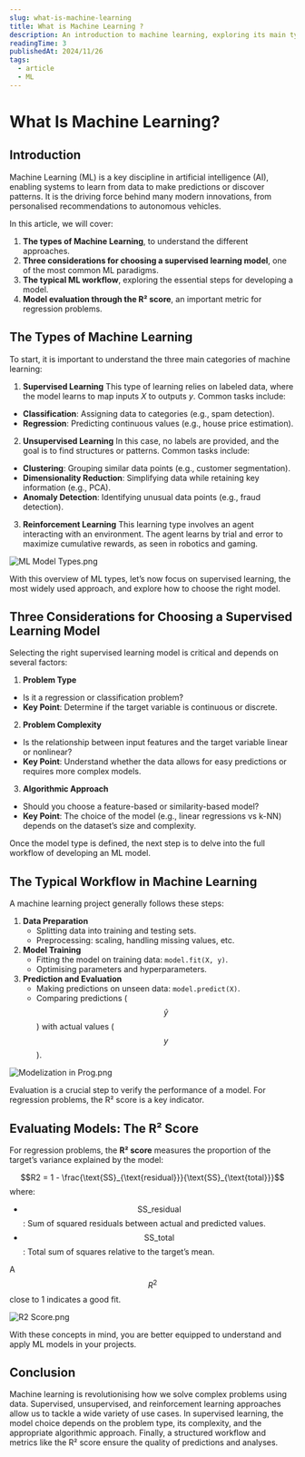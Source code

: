 ```yaml
---
slug: what-is-machine-learning
title: What is Machine Learning ?
description: An introduction to machine learning, exploring its main types, key model selection criteria, and the workflow from training to evaluation, with a focus on practical insights.
readingTime: 3
publishedAt: 2024/11/26
tags:
  - article
  - ML
---
```


# What Is Machine Learning?

## Introduction

Machine Learning (ML) is a key discipline in artificial intelligence (AI), enabling systems to learn from data to make predictions or discover patterns. It is the driving force behind many modern innovations, from personalised recommendations to autonomous vehicles.

In this article, we will cover:

1. **The types of Machine Learning**, to understand the different approaches.
2. **Three considerations for choosing a supervised learning model**, one of the most common ML paradigms.
3. **The typical ML workflow**, exploring the essential steps for developing a model.
4. **Model evaluation through the R² score**, an important metric for regression problems.

## The Types of Machine Learning

To start, it is important to understand the three main categories of machine learning:

1. **Supervised Learning** This type of learning relies on labeled data, where the model learns to map inputs $X$ to outputs $y$. Common tasks include:

- **Classification**: Assigning data to categories (e.g., spam detection).
- **Regression**: Predicting continuous values (e.g., house price estimation).

2. **Unsupervised Learning** In this case, no labels are provided, and the goal is to find structures or patterns. Common tasks include:

- **Clustering**: Grouping similar data points (e.g., customer segmentation).
- **Dimensionality Reduction**: Simplifying data while retaining key information (e.g., PCA).
- **Anomaly Detection**: Identifying unusual data points (e.g., fraud detection).

3. **Reinforcement Learning** This learning type involves an agent interacting with an environment. The agent learns by trial and error to maximize cumulative rewards, as seen in robotics and gaming.

![ML Model Types.png](/portfolio/ML/types.png)

With this overview of ML types, let’s now focus on supervised learning, the most widely used approach, and explore how to choose the right model.

## Three Considerations for Choosing a Supervised Learning Model

Selecting the right supervised learning model is critical and depends on several factors:

1. **Problem Type**

- Is it a regression or classification problem?
- **Key Point**: Determine if the target variable is continuous or discrete.

2. **Problem Complexity**

- Is the relationship between input features and the target variable linear or nonlinear?
- **Key Point**: Understand whether the data allows for easy predictions or requires more complex models.

3. **Algorithmic Approach**

- Should you choose a feature-based or similarity-based model?
- **Key Point**: The choice of the model (e.g., linear regressions vs k-NN) depends on the dataset’s size and complexity.

Once the model type is defined, the next step is to delve into the full workflow of developing an ML model.

## The Typical Workflow in Machine Learning

A machine learning project generally follows these steps:

1. **Data Preparation**
   - Splitting data into training and testing sets.
   - Preprocessing: scaling, handling missing values, etc.
2. **Model Training**
   - Fitting the model on training data: `model.fit(X, y)`.
   - Optimising parameters and hyperparameters.
3. **Prediction and Evaluation**
   - Making predictions on unseen data: `model.predict(X)`.
   - Comparing predictions ($$\hat{y}$$) with actual values ($$y$$).

![Modelization in Prog.png](/portfolio/ML/model.png)

Evaluation is a crucial step to verify the performance of a model. For regression problems, the R² score is a key indicator.

## Evaluating Models: The R² Score

For regression problems, the **R² score** measures the proportion of the target’s variance explained by the model:

$$R2 = 1 - \frac{\text{SS}_{\text{residual}}}{\text{SS}_{\text{total}}}$$ where:

- $$\text{SS}\_{\text{residual}}$$ : Sum of squared residuals between actual and predicted values.
- $$\text{SS}\_{\text{total}}$$ : Total sum of squares relative to the target’s mean.

A $$R^2$$ close to 1 indicates a good fit.

![R2 Score.png](/portfolio/ML/r2.png)

With these concepts in mind, you are better equipped to understand and apply ML models in your projects.

## Conclusion

Machine learning is revolutionising how we solve complex problems using data. Supervised, unsupervised, and reinforcement learning approaches allow us to tackle a wide variety of use cases. In supervised learning, the model choice depends on the problem type, its complexity, and the appropriate algorithmic approach. Finally, a structured workflow and metrics like the R² score ensure the quality of predictions and analyses.
